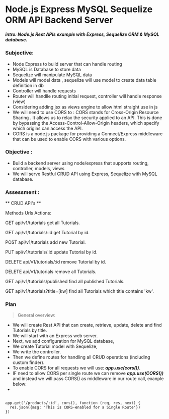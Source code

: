 # Node.js Express MySQL Sequelize ORM API Backend Server

##### intro: Node.js Rest APIs example with Express, Sequelize ORM & MySQL database.

### Subjective:

- Node Express to build server that can handle routing
- MySQL is Database to store data
- Sequelize will manipulate MySQL data
- Models will model data , sequelize will use model to create data table definition in db
- Controller will handle requests 
- Router will handlle routing initial request, controller will handle response (view)
- Considering adding jsx as views engine to allow html straight use in js
- We will need to use CORS to : CORS stands for Cross-Origin Resource Sharing . It allows us to relax the security applied to an API. This is done by bypassing the Access-Control-Allow-Origin headers, which specify which origins can access the API.  
- CORS is a node.js package for providing a Connect/Express middleware that can be used to enable CORS with various options.  


### Objective :
- Build a backend server using node/express that supports routing, controller, models, views
- We will serve Restful CRUD API using Express, Sequelize with MySQL database.

### Assessment :

** CRUD API's **

Methods	Urls	Actions:  

 GET	api/v1/tutorials	get all Tutorials.  
 
 GET	api/v1/tutorials/:id	get Tutorial by id.  
 
 POST	api/v1/tutorials	add new Tutorial.  
 
 PUT	api/v1/tutorials/:id	update Tutorial by id. 
 
 DELETE	api/v1/tutorials/:id	remove Tutorial by id.
 
 DELETE	api/v1/tutorials	remove all Tutorials.  
 
 GET	api/v1/tutorials/published	find all published Tutorials.  
 
 GET	api/v1/tutorials?title=[kw]	find all Tutorials which title contains 'kw'.  
 
### Plan

> General overview:

- We will create Rest API that can create, retrieve, update, delete and find Tutorials by title.
- We will start with an Express web server. 
- Next, we add configuration for MySQL database, 
- We create Tutorial model with Sequelize,
- We write the controller.
- Then we define routes for handling all CRUD operations (including custom finder).
- To enable CORS for all requests we will use:
***app.use(cors())***.   
- IF need to allow CORS per single route we can remove ***app.use(CORS())*** and instead we will pass CORS() as middleware in our route call, exanple below:  
-   
<code>
app.get('/products/:id', cors(), function (req, res, next) {
  res.json({msg: 'This is CORS-enabled for a Single Route'})
})
</code>


